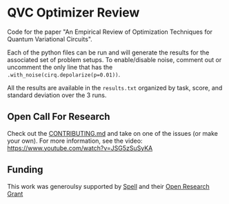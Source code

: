 # QVC Optimizer Review 

Code for the paper "An Empirical Review of Optimization Techniques for Quantum Variational Circuits". 

Each of the python files can be run and will generate the results for the associated set of problem setups. To enable/disable noise, comment out or uncomment the only line that has the `.with_noise(cirq.depolarize(p=0.01))`. 

All the results are available in the `results.txt` organized by task, score, and standard deviation over the 3 runs. 

## Open Call For Research

Check out the [CONTRIBUTING.md](https://github.com/lockwo/qvc_opt_review/blob/main/CONTRIBUTING.md) and take on one of the issues (or make your own). For more information, see the video: https://www.youtube.com/watch?v=JSG5zSuSyKA

## Funding

This work was generoulsy supported by [Spell](https://spell.ml/) and their [Open Research Grant](https://spell.ml/blog/full-grant-recipient-YPcM3hUAACUAy4px)
